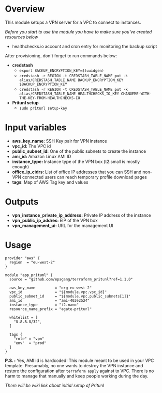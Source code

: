 # Overview
This module setups a VPN server for a VPC to connect to instances.

*Before you start to use the module you have to make sure you've created resources below*

* healthchecks.io account and cron entry for monitoring the backup script

After provisioning, don't forget to run commands below:

* **credstash**
  * `export BACKUP_ENCRYPTION_KEY=$(uuidgen)`
  * `credstash -r REGION -t CREDSTASH_TABLE_NAME put -k alias/CREDSTASH_TABLE_NAME BACKUP_ENCRYPTION_KEY $BACKUP_ENCRYPTION_KEY`
  * `credstash -r REGION -t CREDSTASH_TABLE_NAME put -k alias/CREDSTASH_TABLE_NAME HEALTHCHECKS_IO_KEY CHANGEME-WITH-THE-KEY-FROM-HEALTHCHECKS-IO`
* **Pritunl setup**
  * `sudo pritunl setup-key`

# Input variables

* **aws_key_name:** SSH Key pair for VPN instance
* **vpc_id:** The VPC id
* **public_subnet_id:** One of the public subnets to create the instance
* **ami_id:** Amazon Linux AMI ID
* **instance_type:** Instance type of the VPN box (t2.small is mostly enough)
* **office_ip_cidrs:** List of office IP addresses that you can SSH and non-VPN connected users can reach temporary profile download pages
* **tags**: Map of AWS Tag key and values

# Outputs
* **vpn_instance_private_ip_address:** Private IP address of the instance
* **vpn_public_ip_addres:** EIP of the VPN box
* **vpn_management_ui:** URL for the management UI


# Usage

```
provider "aws" {
  region  = "eu-west-2"
}

module "app_pritunl" {
  source = "github.com/opsgang/terraform_pritunl?ref=1.1.0"

  aws_key_name         = "org-eu-west-2"
  vpc_id               = "${module.vpc.vpc_id}"
  public_subnet_id     = "${module.vpc.public_subnets[1]}"
  ami_id               = "ami-403e2524"
  instance_type        = "t2.nano"
  resource_name_prefix = "agate-pritunl"

  whitelist = [
    "8.8.8.8/32",
  ]

  tags {
    "role" = "vpn"
    "env"  = "prod"
  }
}
```

**P.S. :** Yes, AMI id is hardcoded! This module meant to be used in your VPC template. Presumably, no one wants to destroy the VPN instance and restore the configuration after `terraform apply` against to VPC. There is no harm to manage that manually and keep people working during the day.

*There will be wiki link about initial setup of Pritunl*
